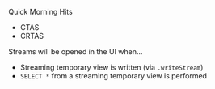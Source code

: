 Quick Morning Hits

- CTAS
- CRTAS

Streams will be opened in the UI when...

- Streaming temporary view is written (via `.writeStream`)
- `SELECT *` from a streaming temporary view is performed